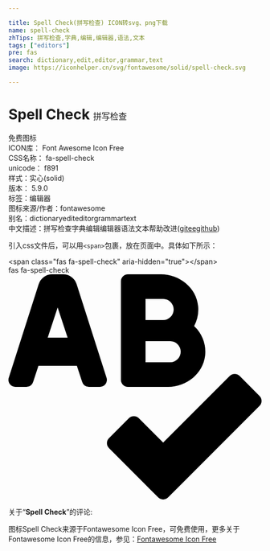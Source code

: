 ```yaml
---

title: Spell Check(拼写检查) ICON转svg、png下载
name: spell-check
zhTips: 拼写检查,字典,编辑,编辑器,语法,文本
tags: ["editors"]
pre: fas
search: dictionary,edit,editor,grammar,text
image: https://iconhelper.cn/svg/fontawesome/solid/spell-check.svg

---
```


# Spell Check  <small style="font-size: 60%;font-weight: 100">拼写检查</small>


<div class="detail-page">
<p>
<span><span class="badge-success badge">免费图标</span> </span>
<br/>
<span>
ICON库：
<span class="badge-secondary badge">Font Awesome Icon Free</span> 
</span>
<br/>
<span>
CSS名称：
<span class="badge-secondary badge">fa-spell-check</span> 
</span>
<br/>
<span>
unicode：
<span class="badge-secondary badge">f891</span> 
<copy-btn content='f891' btn-title=""></copy-btn>
<copy-btn :content='String.fromCodePoint(parseInt("f891", 16))' btn-title="复制U"></copy-btn>
</span><br/><span>样式：<span class="badge-light badge">实心(solid)</span></span>
<br/>
<span>
版本：
<span class="badge-secondary badge">5.9.0</span> 
</span><br/><span>标签：<span class="badge-light badge"><router-link to="/tags/editors.html">编辑器</router-link></span></span>
<br/>
<span>图标来源/作者：<span class="badge-light badge">fontawesome</span></span> 
<br/>
<span>别名：<span class="badge-light badge">dictionary</span><span class="badge-light badge">edit</span><span class="badge-light badge">editor</span><span class="badge-light badge">grammar</span><span class="badge-light badge">text</span></span><br/><span class="zh-detail">中文描述：<span class="badge-primary badge">拼写检查</span><span class="badge-primary badge">字典</span><span class="badge-primary badge">编辑</span><span class="badge-primary badge">编辑器</span><span class="badge-primary badge">语法</span><span class="badge-primary badge">文本</span><span class="help-link"><span>帮助改进</span>(<a href="https://gitee.com/liuwave/icon-helper/edit/master/json/fontawesome/solid/spell-check.json" target="_blank" rel="noopener noreferrer">gitee</a><a href="https://github.com/liuwave/icon-helper/edit/master/json/fontawesome/solid/spell-check.json" target="_blank" rel="noopener noreferrer">github</a></span>)</span><br/>
</p>
</div>
<div class="alert alert-dark">
  <i class="fas fa-spell-check fa-xs"></i>
  <i class="fas fa-spell-check fa-sm"></i>
  <i class="fas fa-spell-check fa-lg"></i>
  <i class="fas fa-spell-check fa-2x"></i>
  <i class="fas fa-spell-check fa-3x"></i>
  <i class="fas fa-spell-check fa-5x"></i>
  <i class="fas fa-spell-check fa-7x"></i>
</div>
<div>
  <p>引入css文件后，可以用<code>&lt;span&gt;</code>包裹，放在页面中。具体如下所示：    
  </p>
  <div class="alert alert-primary" style="font-size: 14px">
    &lt;span class="fas fa-spell-check" aria-hidden="true"&gt;&lt;/span&gt;
    <copy-btn content='<span class="fas fa-spell-check" aria-hidden="true"></span>'></copy-btn>
  </div>
  <div class="alert alert-secondary">
    <i class="fas fa-spell-check"
    style="font-size: 24px"
    aria-hidden="true"></i> fas fa-spell-check
    <copy-btn content="fas fa-spell-check" btn-title="复制图标名称"></copy-btn>
  </div>
</div>
<div id="svg" class="svg-wrap">
<svg xmlns="http://www.w3.org/2000/svg" viewBox="0 0 576 512"><path d="M272 256h91.36c43.2 0 82-32.2 84.51-75.34a79.82 79.82 0 0 0-25.26-63.07 79.81 79.81 0 0 0 9.06-44.91C427.9 30.57 389.3 0 347 0h-75a16 16 0 0 0-16 16v224a16 16 0 0 0 16 16zm40-200h40a24 24 0 0 1 0 48h-40zm0 96h56a24 24 0 0 1 0 48h-56zM155.12 22.25A32 32 0 0 0 124.64 0H99.36a32 32 0 0 0-30.48 22.25L.59 235.73A16 16 0 0 0 16 256h24.93a16 16 0 0 0 15.42-11.73L68.29 208h87.42l11.94 36.27A16 16 0 0 0 183.07 256H208a16 16 0 0 0 15.42-20.27zM89.37 144L112 75.3l22.63 68.7zm482 132.48l-45.21-45.3a15.88 15.88 0 0 0-22.59 0l-151.5 151.5-55.41-55.5a15.88 15.88 0 0 0-22.59 0l-45.3 45.3a16 16 0 0 0 0 22.59l112 112.21a15.89 15.89 0 0 0 22.6 0l208-208.21a16 16 0 0 0-.02-22.59z"/></svg>
</div>
<detail full-name='fa-spell-check'></detail>
<div class="icon-detail__container">
<p>关于“<b>Spell Check</b>”的评论:</p>
</div>
<Vssue title="关于“Spell Check”的评论" />    
<div><p>图标Spell Check来源于Fontawesome Icon Free，可免费使用，更多关于  Fontawesome Icon Free的信息，参见：<a target="_blank" href="https://iconhelper.cn/fontawesome.html">Fontawesome Icon Free</a>
</p></div>
